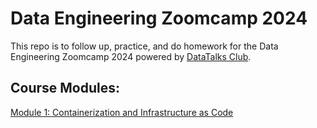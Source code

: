 # Data Engineering Zoomcamp 2024

This repo is to follow up, practice, and do homework for the Data Engineering Zoomcamp 2024 powered by [DataTalks Club](https://datatalks.club/). 

## Course Modules:

[Module 1: Containerization and Infrastructure as Code](https://github.com/DataTalksClub/data-engineering-zoomcamp/tree/main?tab=readme-ov-file#module-1-containerization-and-infrastructure-as-code)
